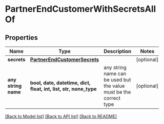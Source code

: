 # PartnerEndCustomerWithSecretsAllOf


## Properties
Name | Type | Description | Notes
------------ | ------------- | ------------- | -------------
**secrets** | [**PartnerEndCustomerSecrets**](PartnerEndCustomerSecrets.md) |  | [optional] 
**any string name** | **bool, date, datetime, dict, float, int, list, str, none_type** | any string name can be used but the value must be the correct type | [optional]

[[Back to Model list]](../README.md#documentation-for-models) [[Back to API list]](../README.md#documentation-for-api-endpoints) [[Back to README]](../README.md)


